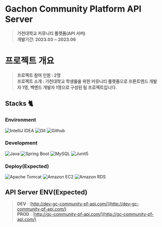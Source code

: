 # Gachon Community Platform API Server
> **가천대학교 커뮤니티 플랫폼(API 서버)** <br/> **개발기간: 2023.03 ~ 2023.06**

# 프로젝트 개요
> **프로젝트 참여 인원 : 2명**<br>
> **프로젝트 소개 : 가천대학교 학생들을 위한 커뮤니티 플랫폼으로 프론트엔드 개발자 1명, 백엔드 개발자 1명으로 구성된 팀 프로젝트입니다.**<br>

## Stacks 🐈

### Environment
![IntelliJ IDEA](https://img.shields.io/badge/IntelliJ%20IDEA-000000?style=for-the-badge&logo=IntelliJ%20IDEA&logoColor=white)
![Git](https://img.shields.io/badge/Git-F05032?style=for-the-badge&logo=Git&logoColor=white)
![Github](https://img.shields.io/badge/GitHub-181717?style=for-the-badge&logo=GitHub&logoColor=white)             

### Development
![Java](https://img.shields.io/badge/Java-007396?style=for-the-badge&logo=OpenJDK&logoColor=61DAFB)
![Spring Boot](https://img.shields.io/badge/Spring%20Boot-6DB33F?style=for-the-badge&logo=Spring%20Boot&logoColor=61DAFB)
![MySQL](https://img.shields.io/badge/MySQL-4479A1?style=for-the-badge&logo=MySQL&logoColor=61DAFB)
![Junit5](https://img.shields.io/badge/Junit5-25A162?style=for-the-badge&logo=Junit5&logoColor=61DAFB)

### Deploy(Expected)
![Apache Tomcat](https://img.shields.io/badge/Apache%20Tomcat-F8DC75?style=for-the-badge&logo=Apache%20Tomcat&logoColor=61DAFB)
![Amazon EC2](https://img.shields.io/badge/Amazon%20EC2-FF9900?style=for-the-badge&logo=Amazon%20EC2&logoColor=61DAFB)
![Amazon RDS](https://img.shields.io/badge/Amazon%20RDS-527FFF?style=for-the-badge&logo=Amazon%20RDS&logoColor=61DAFB)

## API Server ENV(Expected)
> **DEV** : [http://dev-gc-community-pf-api.com/](http://dev-gc-community-pf-api.com/) <br>
> **PROD** : [http://gc-community-pf-api.com/](http://gc-community-pf-api.com/)<br>

